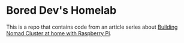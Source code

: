 # Bored Dev's Homelab

This is a repo that contains code from an article series about [Building Nomad Cluster at home with Raspberry Pi](https://bored-dev.com/posts/building-hashicorp-nomad-cluster-with-raspberry-pi-part-1). 


